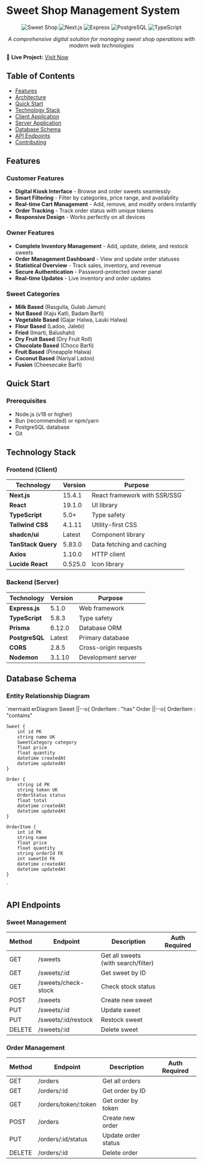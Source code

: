 ﻿#  Sweet Shop Management System

<div align="center">

![Sweet Shop](https://img.shields.io/badge/Sweet%20Shop-Management%20System-orange?style=for-the-badge&logo=react)
![Next.js](https://img.shields.io/badge/Next.js-15.4.1-black?style=for-the-badge&logo=next.js)
![Express](https://img.shields.io/badge/Express-5.1.0-green?style=for-the-badge&logo=express)
![PostgreSQL](https://img.shields.io/badge/PostgreSQL-Database-blue?style=for-the-badge&logo=postgresql)
![TypeScript](https://img.shields.io/badge/TypeScript-5.0-blue?style=for-the-badge&logo=typescript)

*A comprehensive digital solution for managing sweet shop operations with modern web technologies*

</div>

🔗 **Live Project:** [Visit Now](https://sweet-shop-management-system-three.vercel.app/)


##  Table of Contents

- [ Features](#-features)
- [ Architecture](#-architecture)
- [ Quick Start](#-quick-start)
- [ Technology Stack](#-technology-stack)
- [ Client Application](#-client-application)
- [ Server Application](#-server-application)
- [ Database Schema](#-database-schema)
- [ API Endpoints](#-api-endpoints)
- [ Contributing](#-contributing)

##  Features

###  Customer Features
- **Digital Kiosk Interface** - Browse and order sweets seamlessly
- **Smart Filtering** - Filter by categories, price range, and availability
- **Real-time Cart Management** - Add, remove, and modify orders instantly
- **Order Tracking** - Track order status with unique tokens
- **Responsive Design** - Works perfectly on all devices

###  Owner Features
- **Complete Inventory Management** - Add, update, delete, and restock sweets
- **Order Management Dashboard** - View and update order statuses
- **Statistical Overview** - Track sales, inventory, and revenue
- **Secure Authentication** - Password-protected owner panel
- **Real-time Updates** - Live inventory and order updates

###  Sweet Categories
-  **Milk Based** (Rasgulla, Gulab Jamun)
-  **Nut Based** (Kaju Katli, Badam Barfi)
-  **Vegetable Based** (Gajar Halwa, Lauki Halwa)
-  **Flour Based** (Ladoo, Jalebi)
-  **Fried** (Imarti, Balushahi)
-  **Dry Fruit Based** (Dry Fruit Roll)
-  **Chocolate Based** (Choco Barfi)
-  **Fruit Based** (Pineapple Halwa)
-  **Coconut Based** (Nariyal Ladoo)
-  **Fusion** (Cheesecake Barfi)

##  Quick Start

### Prerequisites

- Node.js (v18 or higher)
- Bun (recommended) or npm/yarn
- PostgreSQL database
- Git
  
##  Technology Stack

### Frontend (Client)
| Technology | Version | Purpose |
|------------|---------|---------|
| **Next.js** | 15.4.1 | React framework with SSR/SSG |
| **React** | 19.1.0 | UI library |
| **TypeScript** | 5.0+ | Type safety |
| **Tailwind CSS** | 4.1.11 | Utility-first CSS |
| **shadcn/ui** | Latest | Component library |
| **TanStack Query** | 5.83.0 | Data fetching and caching |
| **Axios** | 1.10.0 | HTTP client |
| **Lucide React** | 0.525.0 | Icon library |

### Backend (Server)
| Technology | Version | Purpose |
|------------|---------|---------|
| **Express.js** | 5.1.0 | Web framework |
| **TypeScript** | 5.8.3 | Type safety |
| **Prisma** | 6.12.0 | Database ORM |
| **PostgreSQL** | Latest | Primary database |
| **CORS** | 2.8.5 | Cross-origin requests |
| **Nodemon** | 3.1.10 | Development server |

##  Database Schema

###  Entity Relationship Diagram

`mermaid
erDiagram
    Sweet ||--o{ OrderItem : "has"
    Order ||--o{ OrderItem : "contains"
    
    Sweet {
        int id PK
        string name UK
        SweetCategory category
        float price
        float quantity
        datetime createdAt
        datetime updatedAt
    }
    
    Order {
        string id PK
        string token UK
        OrderStatus status
        float total
        datetime createdAt
        datetime updatedAt
    }
    
    OrderItem {
        int id PK
        string name
        float price
        float quantity
        string orderId FK
        int sweetId FK
        datetime createdAt
        datetime updatedAt
    }
`

##  API Endpoints

###  Sweet Management

| Method | Endpoint | Description | Auth Required |
|--------|----------|-------------|---------------|
| GET | /sweets | Get all sweets (with search/filter) |  |
| GET | /sweets/:id | Get sweet by ID |  |
| GET | /sweets/check-stock | Check stock status |  |
| POST | /sweets | Create new sweet |  |
| PUT | /sweets/:id | Update sweet |  |
| PUT | /sweets/:id/restock | Restock sweet |  |
| DELETE | /sweets/:id | Delete sweet |  |

###  Order Management

| Method | Endpoint | Description | Auth Required |
|--------|----------|-------------|---------------|
| GET | /orders | Get all orders |  |
| GET | /orders/:id | Get order by ID |  |
| GET | /orders/token/:token | Get order by token |  |
| POST | /orders | Create new order |  |
| PUT | /orders/:id/status | Update order status |  |
| DELETE | /orders/:id | Delete order |  |
